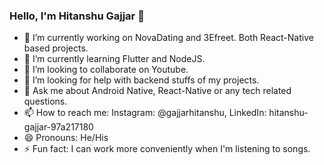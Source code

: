 ### Hello, I'm Hitanshu Gajjar 👋

- 🔭 I’m currently working on NovaDating and 3Efreet. Both React-Native based projects.
- 🌱 I’m currently learning Flutter and NodeJS.
- 👯 I’m looking to collaborate on Youtube.
- 🤔 I’m looking for help with backend stuffs of my projects.
- 💬 Ask me about Android Native, React-Native or any tech related questions.
- 📫 How to reach me: Instagram: @gajjarhitanshu, LinkedIn: hitanshu-gajjar-97a217180
- 😄 Pronouns: He/His
- ⚡ Fun fact: I can work more conveniently when I'm listening to songs.
